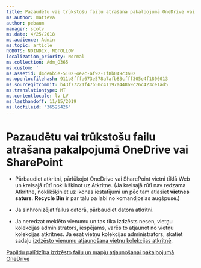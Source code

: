 ```yaml
---
title: Pazaudētu vai trūkstošu failu atrašana pakalpojumā OneDrive vai SharePoint
ms.author: matteva
author: pebaum
manager: scotv
ms.date: 4/25/2018
ms.audience: Admin
ms.topic: article
ROBOTS: NOINDEX, NOFOLLOW
localization_priority: Normal
ms.collection: Adm_O365
ms.custom: ''
ms.assetid: d4de6b5e-5102-4e2c-af92-1f8b049c3a02
ms.openlocfilehash: 911b8fffa673e578a7afb83cfff305e4f1806013
ms.sourcegitcommit: b43f77221f47b50c41197a448a9c26c423ce1ad5
ms.translationtype: MT
ms.contentlocale: lv-LV
ms.lasthandoff: 11/15/2019
ms.locfileid: "36525426"
---
```

# <a name="find-lost-or-missing-files-in-onedrive-or-sharepoint"></a>Pazaudētu vai trūkstošu failu atrašana pakalpojumā OneDrive vai SharePoint

- Pārbaudiet atkritni, pārlūkojot OneDrive vai SharePoint vietni tīklā Web un kreisajā rūtī noklikšķinot uz Atkritne. (Ja kreisajā rūtī nav redzama Atkritne, noklikšķiniet uz ikonas iestatījumi un pēc tam atlasiet **vietnes saturs**. **Recycle Bin** ir par tālu pa labi no komandjoslas augšpusē.) 
    
- Ja sinhronizējat failus datorā, pārbaudiet datora atkritni. 
    
- Ja neredzat meklēto vienumu un tas tika izdzēsts nesen, vietņu kolekcijas administrators, iespējams, varēs to atjaunot no vietņu kolekcijas atkritnes. Ja esat vietņu kolekcijas administrators, skatiet sadaļu [izdzēsto vienumu atjaunošana vietņu kolekcijas atkritnē](https://go.microsoft.com/fwlink/?linkid=866439).
    
[Papildu palīdzība izdzēsto failu un mapju atjaunošanai pakalpojumā OneDrive](https://go.microsoft.com/fwlink/?linkid=872872)
  

